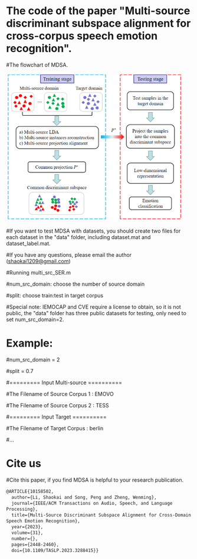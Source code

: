 # The code of the paper "Multi-source discriminant subspace alignment for cross-corpus speech emotion recognition".

#The flowchart of MDSA.

![image](https://github.com/shaokai1209/shaokai1209/blob/main/2023%20TASLP.png)

#If you want to test MDSA with datasets, you should create two files for each dataset in the "data" folder, including dataset.mat and dataset_label.mat.

#If you have any questions, please email the author (shaokai1209@gmail.com)

#Running multi_src_SER.m

#num_src_domain: choose the number of source domain

#split: choose train:test in target corpus

#Special note: IEMOCAP and CVE require a license to obtain, so it is not public, the "data" folder has three public datasets for testing, only need to set num_src_domain=2.
# Example:  

#num_src_domain = 2

#split = 0.7

#========= Input Multi-source ==========

#The Filename of Source Corpus 1 : EMOVO

#The Filename of Source Corpus 2 : TESS

#========= Input Target ==========

#The Filename of Target Corpus : berlin

#...

#  Cite us
#Cite this paper, if you find MDSA is helpful to your research publication.
```
@ARTICLE{10158502,
  author={Li, Shaokai and Song, Peng and Zheng, Wenming},
  journal={IEEE/ACM Transactions on Audio, Speech, and Language Processing}, 
  title={Multi-Source Discriminant Subspace Alignment for Cross-Domain Speech Emotion Recognition}, 
  year={2023},
  volume={31},
  number={},
  pages={2448-2460},
  doi={10.1109/TASLP.2023.3288415}}
```
